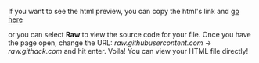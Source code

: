 If you want to see the html preview, you can copy the html's link and [go here](https://htmlpreview.github.io/)

or you can select **Raw** to view the source code for your file. Once you have the page open, change the URL:
*raw.githubusercontent.com* -> *raw.githack.com* and hit enter. Voila! You can view your HTML file directly!
